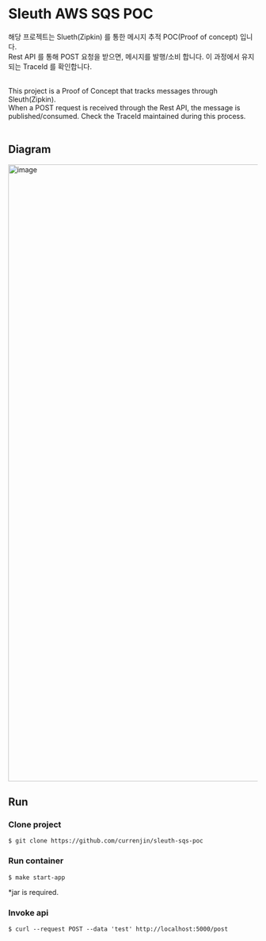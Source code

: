 # Sleuth AWS SQS POC

해당 프로젝트는 Slueth(Zipkin) 를 통한 메시지 추적 POC(Proof of concept) 입니다.<br>
Rest API 를 통해 POST 요청을 받으면, 메시지를 발행/소비 합니다. 이 과정에서 유지되는 TraceId 를 확인합니다.<br>
<br>

This project is a Proof of Concept that tracks messages through Sleuth(Zipkin).<br>
When a POST request is received through the Rest API, the message is published/consumed. Check the TraceId maintained during this process.<br>
<br>

## Diagram
<img width="1244" alt="image" src="https://user-images.githubusercontent.com/60500649/165676051-07aed263-8549-4e59-88da-730f4420f431.png">

## Run
### Clone project
```
$ git clone https://github.com/currenjin/sleuth-sqs-poc
```

### Run container
```
$ make start-app
```

*jar is required.

### Invoke api
```
$ curl --request POST --data 'test' http://localhost:5000/post
```
